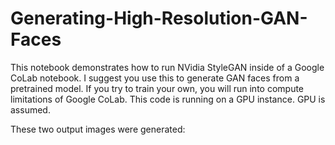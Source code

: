 # Generating-High-Resolution-GAN-Faces
This notebook demonstrates how to run NVidia StyleGAN inside of a Google CoLab notebook. I suggest you use this to generate GAN faces from a pretrained model. If you try to train your own, you will run into compute limitations of Google CoLab.  This code is running on a GPU instance. GPU is assumed.

These two output images were generated:

